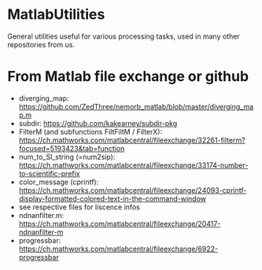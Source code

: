 # MatlabUtilities

General utilities useful for various processing tasks, used in many other repositories from us. 

# From Matlab file exchange or github

- diverging_map: <https://github.com/ZedThree/nemorb_matlab/blob/master/diverging_map.m>
- subdir: <https://github.com/kakearney/subdir-pkg>
- FilterM (and subfunctions FiltFiltM / FilterX): <https://ch.mathworks.com/matlabcentral/fileexchange/32261-filterm?focused=5193423&tab=function>
- num_to_SI_string (=num2sip): <https://ch.mathworks.com/matlabcentral/fileexchange/33174-number-to-scientific-prefix>
- color_message (cprintf): <https://ch.mathworks.com/matlabcentral/fileexchange/24093-cprintf-display-formatted-colored-text-in-the-command-window>
- see respective files for liscence infos
- ndnanfilter.m: <https://ch.mathworks.com/matlabcentral/fileexchange/20417-ndnanfilter-m>
- progressbar: <https://ch.mathworks.com/matlabcentral/fileexchange/6922-progressbar>